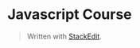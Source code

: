 # Javascript Course


> Written with [StackEdit](https://stackedit.io/).
<!--stackedit_data:
eyJoaXN0b3J5IjpbMTY4NzE2NzY5NSwtMTAxOTM1MTM3NF19
-->